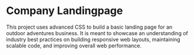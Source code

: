 # Company Landingpage

This project uses advanced CSS to build a basic landing page for an outdoor adventures business. 
It is meant to showcase an understanding of industry best practices on building responsive web layouts, maintaining scalable code, and improving overall web performance.
